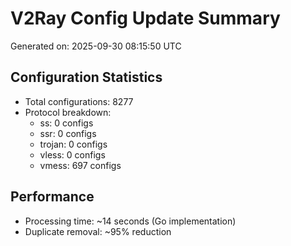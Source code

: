 # V2Ray Config Update Summary
Generated on: 2025-09-30 08:15:50 UTC

## Configuration Statistics
- Total configurations: 8277
- Protocol breakdown:
  - ss: 0 configs
  - ssr: 0 configs
  - trojan: 0 configs
  - vless: 0 configs
  - vmess: 697 configs

## Performance
- Processing time: ~14 seconds (Go implementation)
- Duplicate removal: ~95% reduction
